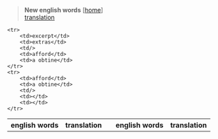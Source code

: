 > **New english words**  [[home](../../home.html)] <br/>
[translation](https://translate.google.md/)<br/>


<table>
	<th>english words</th>
	<th>translation</th>
	<th/>
	<th>english words</th>
	<th>translation</th>

	<tr>
		<td>excerpt</td>
		<td>extras</td>	
		<td/>	
		<td>afford</td>
		<td>a obtine</td>
	</tr>
	<tr>
		<td>afford</td>
		<td>a obtine</td>
		<td/>	
		<td></td>
		<td></td>
	</tr>
</table>

